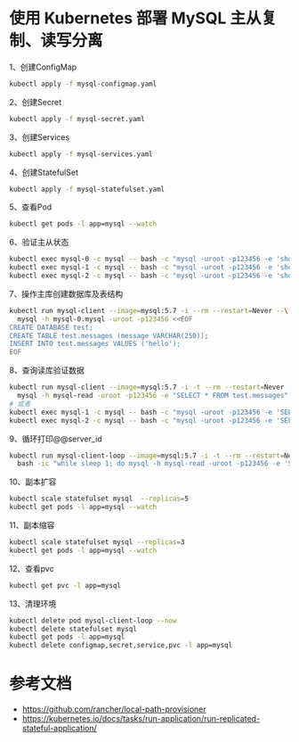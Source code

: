 # 使用 Kubernetes 部署 MySQL 主从复制、读写分离

1、创建ConfigMap

```bash
kubectl apply -f mysql-configmap.yaml
```

2、创建Secret

```bash
kubectl apply -f mysql-secret.yaml
```

3、创建Services

```bash
kubectl apply -f mysql-services.yaml
```

4、创建StatefulSet

```bash
kubectl apply -f mysql-statefulset.yaml
```

5、查看Pod

```bash
kubectl get pods -l app=mysql --watch
```

6、验证主从状态

```bash
kubectl exec mysql-0 -c mysql -- bash -c "mysql -uroot -p123456 -e 'show master status \G'"
kubectl exec mysql-1 -c mysql -- bash -c "mysql -uroot -p123456 -e 'show slave status \G'"
kubectl exec mysql-2 -c mysql -- bash -c "mysql -uroot -p123456 -e 'show slave status \G'"
```

7、操作主库创建数据库及表结构

```bash
kubectl run mysql-client --image=mysql:5.7 -i --rm --restart=Never --\
  mysql -h mysql-0.mysql -uroot -p123456 <<EOF
CREATE DATABASE test;
CREATE TABLE test.messages (message VARCHAR(250));
INSERT INTO test.messages VALUES ('hello');
EOF
```

8、查询读库验证数据

```bash
kubectl run mysql-client --image=mysql:5.7 -i -t --rm --restart=Never --\
  mysql -h mysql-read -uroot -p123456 -e "SELECT * FROM test.messages"
# 或者
kubectl exec mysql-1 -c mysql -- bash -c "mysql -uroot -p123456 -e 'SELECT * FROM test.messages'"
kubectl exec mysql-2 -c mysql -- bash -c "mysql -uroot -p123456 -e 'SELECT * FROM test.messages'"
```

9、循环打印@@server_id

```bash
kubectl run mysql-client-loop --image=mysql:5.7 -i -t --rm --restart=Never --\
  bash -ic "while sleep 1; do mysql -h mysql-read -uroot -p123456 -e 'SELECT @@server_id,NOW()'; done"
```

10、副本扩容

```bash
kubectl scale statefulset mysql  --replicas=5
kubectl get pods -l app=mysql --watch
```

11、副本缩容

```bash
kubectl scale statefulset mysql --replicas=3
kubectl get pods -l app=mysql --watch
```

12、查看pvc

```bash
kubectl get pvc -l app=mysql
```

13、清理环境

```bash
kubectl delete pod mysql-client-loop --now
kubectl delete statefulset mysql
kubectl get pods -l app=mysql
kubectl delete configmap,secret,service,pvc -l app=mysql
```


# 参考文档

- https://github.com/rancher/local-path-provisioner
- https://kubernetes.io/docs/tasks/run-application/run-replicated-stateful-application/
